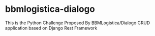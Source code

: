 # bbmlogistica-dialogo
This is the Python Challenge Proposed By BBMLogistica/Dialogo CRUD application based on Django Rest Framework
